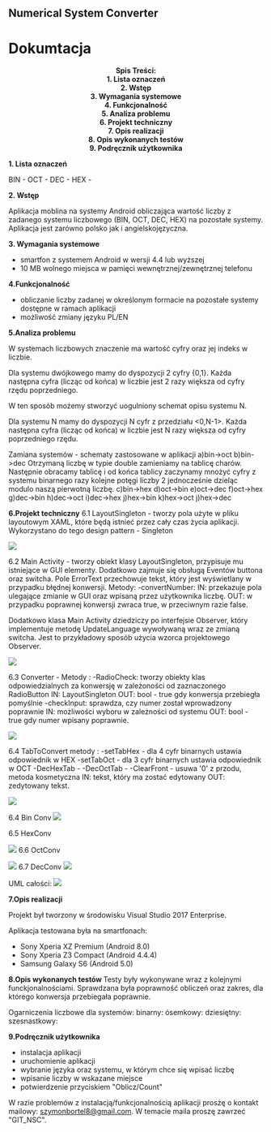 ## Numerical System Converter
# Dokumtacja

<p align="center">
<b>
Spis Treści:<br>
1. Lista oznaczeń<br>
2. Wstęp<br>
3. Wymagania systemowe<br>
4. Funkcjonalność<br>
5. Analiza problemu<br>
6. Projekt techniczny <br>
7. Opis realizacji<br>
8. Opis wykonanych testów<br>
9. Podręcznik użytkownika<br>
</b></p>



<b>1. Lista oznaczeń</b>

BIN - 
OCT - 
DEC - 
HEX - 

<b>2. Wstęp</b>

Aplikacja moblina na systemy Android obliczająca wartość liczby z zadanego systemu liczbowego (BIN, OCT, DEC, HEX) na pozostałe systemy. Aplikacja jest zarówno polsko jak i angielskojęzyczna. 


<b>3. Wymagania systemowe</b> 
- smartfon z systemem Android w wersji 4.4 lub wyższej
- 10 MB wolnego miejsca w pamięci wewnętrznej/zewnętrznej telefonu

<b> 4.Funkcjonalność</b>

- obliczanie liczby zadanej w określonym formacie na pozostałe systemy dostępne w ramach aplikacji
- możliwość zmiany języku PL/EN

<b> 5.Analiza problemu </b>

W systemach liczbowych znaczenie ma wartość cyfry oraz jej indeks w liczbie.

Dla systemu dwójkowego mamy do dyspozycji 2 cyfry {0,1}. Każda następna cyfra (licząc od końca) w liczbie jest 2 razy większa od cyfry rzędu poprzedniego. 

W ten sposób możemy stworzyć uogulniony schemat opisu systemu N.

Dla systemu N mamy do dyspozycji N cyfr z przedziału <0,N-1>. Każda następna cyfra (licząc od końca) w liczbie jest N razy większa od cyfry poprzedniego rzędu.

Zamiana systemów - schematy zastosowane w aplikacji
a)bin->oct
b)bin->dec
 Otrzymaną liczbę w typie double zamieniamy na tablicę charów. Następnie obracamy tablicę i od końca tablicy zaczynamy mnożyć cyfry z systemu binarnego razy kolejne potęgi liczby 2 jednocześnie dzieląc modulo naszą pierwotną liczbę.
c)bin->hex
d)oct->bin
e)oct->dec
f)oct->hex
g)dec->bin
h)dec->oct
i)dec->hex
j)hex->bin
k)hex->oct
j)hex->dec

<b>6.Projekt techniczny</b>
6.1 LayoutSingleton - tworzy pola użyte w pliku layoutowym XAML, które będą istnieć przez cały czas życia aplikacji. Wykorzystano do tego design pattern - Singleton<br>

![](screenshots/LayoutSingleton.JPG)

6.2 Main Activity - tworzy obiekt klasy LayoutSingleton, przypisuje mu istniejące w GUI elementy. Dodatkowo zajmuje się obsługą Eventów buttona oraz switcha. Pole ErrorText przechowuje tekst, który jest wyświetlany w przypadku błędnej konwersji.
Metody:
-convertNumber: IN: przekazuje pola ulegające zmianie w GUI oraz wpisaną przez użytkownika liczbę. 
               OUT: w przypadku poprawnej konwersji zwraca true, w przeciwnym razie false.

Dodatkowo klasa Main Activity dziedziczy po interfejsie Observer, który implementuje metodę UpdateLanguage wywoływaną wraz ze zmianą switcha. Jest to przykładowy sposób użycia wzorca projektowego Observer.

![](screenshots/MainActObs.JPG)

6.3 Converter - 
Metody : 
-RadioCheck: tworzy obiekty klas odpowiedzialnych za konwersję w zależoności od zaznaczonego RadioButton
	IN: LayoutSingleton
	OUT: bool - true gdy konwersja przebiegła pomyślnie
-checkInput: sprawdza, czy numer został wprowadzony poprawnie
	IN: możliwości wyboru w zależności od systemu
	OUT: bool - true gdy numer wpisany poprawnie.
	
![](screenshots/Converter.JPG)

6.4 TabToConvert
metody :
-setTabHex - dla 4 cyfr binarnych ustawia odpowiednik w HEX
-setTabOct - dla 3 cyfr binarnych ustawia odpowiednik w OCT
-DecHexTab -
-DecOctTab -
-ClearFront - usuwa '0' z przodu, metoda kosmetyczna
	IN: tekst, który ma zostać edytowany
	OUT: zedytowany tekst.
	
![](screenshots/TabToConvert.JPG)

6.4 Bin Conv
![](screenshots/BinConv.JPG)

6.5 HexConv

![](screenshots/HexConv.JPG)
6.6 OctConv

![](screenshots/OctConv.JPG)
6.7 DecConv
![](screenshots/DecConv.JPG)


UML całości: 
![](screenshots/UML.JPG)

<b>7.Opis realizacji</b>

Projekt był tworzony w środowisku Visual Studio 2017 Enterprise.

Aplikacja testowana była na smartfonach:
- Sony Xperia XZ Premium (Android 8.0)
- Sony Xperia Z3 Compact (Android 4.4.4)
- Samsung Galaxy S6 (Android 5.0)


<b>8.Opis wykonanych testów </b> 
Testy były wykonywane wraz z kolejnymi funckjonalnościami. Sprawdzana była poprawność obliczeń oraz zakres, dla którego konwersja przebiegała poprawnie.

Ogarniczenia liczbowe dla systemów:
binarny:
ósemkowy:
dziesiętny:
szesnastkowy:


<b>9.Podręcznik użytkownika </b>

- instalacja aplikacji
- uruchomienie aplikacji
- wybranie języka oraz systemu, w którym chce się wpisać liczbę
- wpisanie liczby w wskazane miejsce
- potwierdzenie przyciskiem "Oblicz/Count"

W razie problemów z instalacją/funkcjonalnością aplikacji prosżę o kontakt mailowy: szymonbortel8@gmail.com. W temacie maila proszę zawrzeć "GIT_NSC". 


